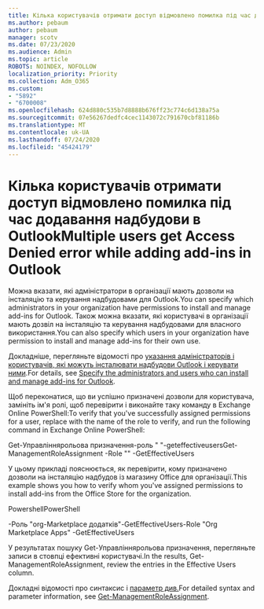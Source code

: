 ```yaml
---
title: Кілька користувачів отримати доступ відмовлено помилка під час додавання надбудови в Outlook
ms.author: pebaum
author: pebaum
manager: scotv
ms.date: 07/23/2020
ms.audience: Admin
ms.topic: article
ROBOTS: NOINDEX, NOFOLLOW
localization_priority: Priority
ms.collection: Adm_O365
ms.custom:
- "5892"
- "6700008"
ms.openlocfilehash: 624d880c535b7d8888b676ff23c774c6d138a75a
ms.sourcegitcommit: 07e56267dedfc4cec1143072c791670cbf81186b
ms.translationtype: MT
ms.contentlocale: uk-UA
ms.lasthandoff: 07/24/2020
ms.locfileid: "45424179"
---
```

# <a name="multiple-users-get-access-denied-error-while-adding-add-ins-in-outlook"></a><span data-ttu-id="2a3ee-102">Кілька користувачів отримати доступ відмовлено помилка під час додавання надбудови в Outlook</span><span class="sxs-lookup"><span data-stu-id="2a3ee-102">Multiple users get Access Denied error while adding add-ins in Outlook</span></span>

<span data-ttu-id="2a3ee-103">Можна вказати, які адміністратори в організації мають дозволи на інсталяцію та керування надбудовами для Outlook.</span><span class="sxs-lookup"><span data-stu-id="2a3ee-103">You can specify which administrators in your organization have permissions to install and manage add-ins for Outlook.</span></span> <span data-ttu-id="2a3ee-104">Також можна вказати, які користувачі в організації мають дозвіл на інсталяцію та керування надбудовами для власного використання.</span><span class="sxs-lookup"><span data-stu-id="2a3ee-104">You can also specify which users in your organization have permission to install and manage add-ins for their own use.</span></span>

<span data-ttu-id="2a3ee-105">Докладніше, перегляньте відомості про [указання адміністраторів і користувачів, які можуть інсталювати надбудови Outlook і керувати ними](https://docs.microsoft.com/exchange/clients-and-mobile-in-exchange-online/add-ins-for-outlook/specify-who-can-install-and-manage-add-ins).</span><span class="sxs-lookup"><span data-stu-id="2a3ee-105">For details, see [Specify the administrators and users who can install and manage add-ins for Outlook](https://docs.microsoft.com/exchange/clients-and-mobile-in-exchange-online/add-ins-for-outlook/specify-who-can-install-and-manage-add-ins).</span></span>

<span data-ttu-id="2a3ee-106">Щоб переконатися, що ви успішно призначені дозволи для користувача, замініть <Role Name> ім'я ролі, щоб перевірити і виконайте таку команду в Exchange Online PowerShell:</span><span class="sxs-lookup"><span data-stu-id="2a3ee-106">To verify that you've successfully assigned permissions for a user, replace <Role Name> with the name of the role to verify, and run the following command in Exchange Online PowerShell:</span></span>

<span data-ttu-id="2a3ee-107">Get-Управліннярольова призначення-роль " <Role Name> "-geteffectiveusers</span><span class="sxs-lookup"><span data-stu-id="2a3ee-107">Get-ManagementRoleAssignment -Role "<Role Name>" -GetEffectiveUsers</span></span>

<span data-ttu-id="2a3ee-108">У цьому прикладі пояснюється, як перевірити, кому призначено дозволи на інсталяцію надбудов із магазину Office для організації.</span><span class="sxs-lookup"><span data-stu-id="2a3ee-108">This example shows you how to verify whom you've assigned permissions to install add-ins from the Office Store for the organization.</span></span>

<span data-ttu-id="2a3ee-109">Powershell</span><span class="sxs-lookup"><span data-stu-id="2a3ee-109">PowerShell</span></span>

<span data-ttu-id="2a3ee-110">-Роль "org-Marketplace додатків"-GetEffectiveUsers</span><span class="sxs-lookup"><span data-stu-id="2a3ee-110">-Role "Org Marketplace Apps" -GetEffectiveUsers</span></span>

<span data-ttu-id="2a3ee-111">У результатах пошуку Get-Управліннярольова призначення, перегляньте записи в стовпці ефективні користувачі.</span><span class="sxs-lookup"><span data-stu-id="2a3ee-111">In the results, Get-ManagementRoleAssignment, review the entries in the Effective Users column.</span></span>

<span data-ttu-id="2a3ee-112">Докладні відомості про синтаксис і [параметр див.](https://docs.microsoft.com/powershell/module/exchange/get-managementroleassignment)</span><span class="sxs-lookup"><span data-stu-id="2a3ee-112">For detailed syntax and parameter information, see [Get-ManagementRoleAssignment](https://docs.microsoft.com/powershell/module/exchange/get-managementroleassignment).</span></span>
 